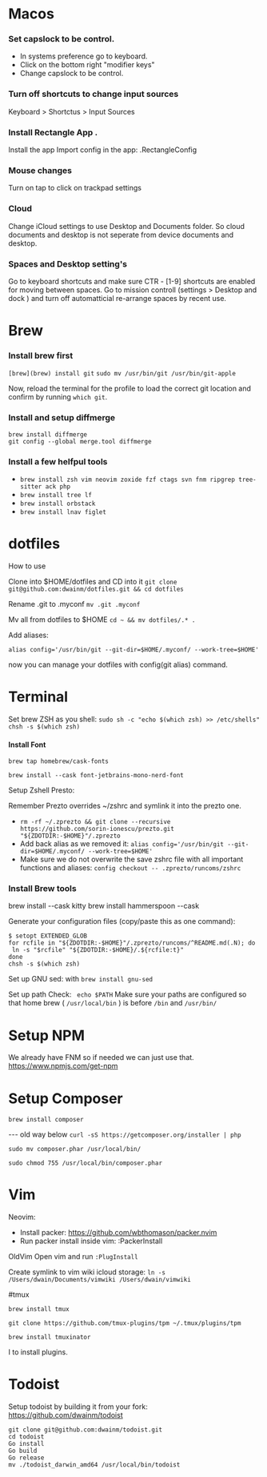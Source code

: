 
# Macos 
### Set capslock to be control.
- In systems preference go to keyboard.
- Click on the bottom right "modifier keys"
- Change capslock to be control.

### Turn off shortcuts to change input sources
Keyboard > Shortctus > Input Sources

### Install Rectangle App .
Install the app
Import config in the app: .RectangleConfig

### Mouse changes
Turn on tap to click on trackpad settings

### Cloud 
Change iCloud settings to use Desktop and Documents folder. So cloud documents and desktop is not seperate from device documents and desktop.

### Spaces and Desktop setting's
Go to keyboard shortcuts and make sure CTR - [1-9] shortcuts are enabled for moving between spaces.
Go to mission controll (settings > Desktop and dock ) and turn off automatticial re-arrange spaces by recent use.

# Brew

### Install brew first

`[brew](brew) install git` 
`sudo mv /usr/bin/git /usr/bin/git-apple`

Now, reload the terminal for the profile to load the correct git location and confirm by running `which git`.

### Install and setup diffmerge
`brew install diffmerge`   
`git config --global merge.tool diffmerge` 

### Install a few helfpul tools
* `brew install zsh vim neovim zoxide fzf ctags svn fnm ripgrep tree-sitter ack php`
* `brew install tree lf`
* `brew install orbstack`
* `brew install lnav figlet`

# dotfiles
How to use

Clone into $HOME/dotfiles and CD into it
`git clone git@github.com:dwainm/dotfiles.git && cd dotfiles`

Rename .git to .myconf
`mv .git .myconf`

Mv all from dotfiles to $HOME
`cd ~ && mv dotfiles/.* .`

Add aliases:

`alias config='/usr/bin/git --git-dir=$HOME/.myconf/ --work-tree=$HOME'`

now you can manage your dotfiles with config(git alias) command.

# Terminal

Set brew ZSH as you shell:
`sudo sh -c "echo $(which zsh) >> /etc/shells"`
`chsh -s $(which zsh)`

#### Install Font
`brew tap homebrew/cask-fonts`

`brew install --cask font-jetbrains-mono-nerd-font`

Setup Zshell Presto:

Remember Prezto overrides ~/zshrc and symlink it into the prezto one.

- `rm -rf ~/.zprezto && git clone --recursive https://github.com/sorin-ionescu/prezto.git "${ZDOTDIR:-$HOME}"/.zprezto`
- Add back alias as we removed it: `alias config='/usr/bin/git --git-dir=$HOME/.myconf/ --work-tree=$HOME'`
- Make sure we do not overwrite the save zshrc file with all important functions and aliases: `config checkout -- .zprezto/runcoms/zshrc`

### Install Brew tools
brew install --cask kitty
brew install hammerspoon --cask

Generate your configuration files (copy/paste this as one command):
```
$ setopt EXTENDED_GLOB
for rcfile in "${ZDOTDIR:-$HOME}"/.zprezto/runcoms/^README.md(.N); do
 ln -s "$rcfile" "${ZDOTDIR:-$HOME}/.${rcfile:t}"
done
chsh -s $(which zsh)
```

Set up GNU sed:
with `brew install gnu-sed`

Set up path
Check: ` echo $PATH`
Make sure your paths are configured so that home brew ( `/usr/local/bin` ) 
is before `/bin` and `/usr/bin/`

# Setup NPM 
We already have FNM so if needed we can just use that.
https://www.npmjs.com/get-npm

# Setup Composer

`brew install composer`

--- old way below
`curl -sS https://getcomposer.org/installer | php`

`sudo mv composer.phar /usr/local/bin/`

`sudo chmod 755 /usr/local/bin/composer.phar`

# Vim 
Neovim:
- Install packer: https://github.com/wbthomason/packer.nvim
- Run packer install inside vim: :PackerInstall

OldVim
Open vim and run `:PlugInstall`

Create symlink to vim wiki icloud storage: 
`ln -s /Users/dwain/Documents/vimwiki /Users/dwain/vimwiki`

#tmux
```
brew install tmux
```

```
git clone https://github.com/tmux-plugins/tpm ~/.tmux/plugins/tpm
```

```
brew install tmuxinator
```

<prefix> I to install plugins.

# Todoist
Setup todoist by building it from your fork: https://github.com/dwainm/todoist

```
git clone git@github.com:dwainm/todoist.git
cd todoist
Go install
Go build
Go release
mv ./todoist_darwin_amd64 /usr/local/bin/todoist 
```
